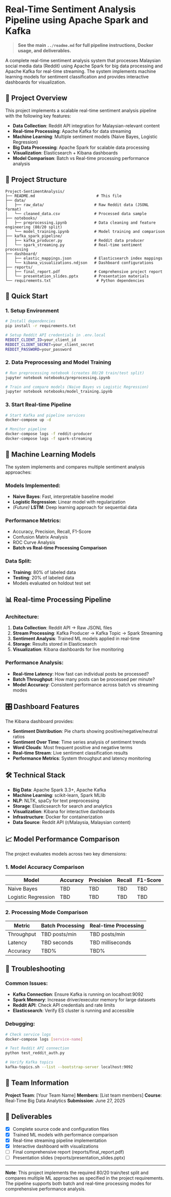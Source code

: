 # Real-Time Sentiment Analysis Pipeline using Apache Spark and Kafka

> **See the main `../readme.md` for full pipeline instructions, Docker usage, and deliverables.**

A complete real-time sentiment analysis system that processes Malaysian social media data (Reddit) using Apache Spark for big data processing and Apache Kafka for real-time streaming. The system implements machine learning models for sentiment classification and provides interactive dashboards for visualization.

## 🎯 Project Overview

This project implements a scalable real-time sentiment analysis pipeline with the following key features:
- **Data Collection**: Reddit API integration for Malaysian-relevant content
- **Real-time Processing**: Apache Kafka for data streaming
- **Machine Learning**: Multiple sentiment models (Naive Bayes, Logistic Regression) 
- **Big Data Processing**: Apache Spark for scalable data processing
- **Visualization**: Elasticsearch + Kibana dashboards
- **Model Comparison**: Batch vs Real-time processing performance analysis

## 📁 Project Structure

```
Project-SentimentAnalysis/
├── README.md                           # This file
├── data/
│   ├── raw_data/                      # Raw Reddit data (JSONL format)
│   └── cleaned_data.csv               # Processed data sample
├── notebooks/
│   ├── preprocessing.ipynb            # Data cleaning and feature engineering (80/20 split)
│   └── model_training.ipynb           # Model training and comparison
├── kafka_spark_pipeline/
│   ├── kafka_producer.py              # Reddit data producer
│   └── spark_streaming.py             # Real-time sentiment processing
├── dashboard/
│   ├── elastic_mappings.json          # Elasticsearch index mappings
│   └── kibana_visualizations.ndjson   # Dashboard configurations
├── reports/
│   ├── final_report.pdf               # Comprehensive project report
│   └── presentation_slides.pptx       # Presentation materials
└── requirements.txt                    # Python dependencies
```

## 🚀 Quick Start

### 1. Setup Environment
```bash
# Install dependencies
pip install -r requirements.txt

# Setup Reddit API credentials in .env.local
REDDIT_CLIENT_ID=your_client_id
REDDIT_CLIENT_SECRET=your_client_secret  
REDDIT_PASSWORD=your_password
```

### 2. Data Preprocessing and Model Training
```bash
# Run preprocessing notebook (creates 80/20 train/test split)
jupyter notebook notebooks/preprocessing.ipynb

# Train and compare models (Naive Bayes vs Logistic Regression)
jupyter notebook notebooks/model_training.ipynb
```

### 3. Start Real-time Pipeline
```bash
# Start Kafka and pipeline services
docker-compose up -d

# Monitor pipeline
docker-compose logs -f reddit-producer
docker-compose logs -f spark-streaming
```

## 🤖 Machine Learning Models

The system implements and compares multiple sentiment analysis approaches:

### Models Implemented:
- **Naive Bayes**: Fast, interpretable baseline model
- **Logistic Regression**: Linear model with regularization
- *(Future)* **LSTM**: Deep learning approach for sequential data

### Performance Metrics:
- Accuracy, Precision, Recall, F1-Score
- Confusion Matrix Analysis  
- ROC Curve Analysis
- **Batch vs Real-time Processing Comparison**

### Data Split:
- **Training**: 80% of labeled data
- **Testing**: 20% of labeled data
- Models evaluated on holdout test set

## 📊 Real-time Processing Pipeline

### Architecture:
1. **Data Collection**: Reddit API → Raw JSONL files
2. **Stream Processing**: Kafka Producer → Kafka Topic → Spark Streaming
3. **Sentiment Analysis**: Trained ML models applied in real-time
4. **Storage**: Results stored in Elasticsearch
5. **Visualization**: Kibana dashboards for live monitoring

### Performance Analysis:
- **Real-time Latency**: How fast can individual posts be processed?
- **Batch Throughput**: How many posts can be processed per minute?
- **Model Accuracy**: Consistent performance across batch vs streaming modes

## 🎛️ Dashboard Features

The Kibana dashboard provides:
- **Sentiment Distribution**: Pie charts showing positive/negative/neutral ratios
- **Sentiment Over Time**: Time series analysis of sentiment trends
- **Word Clouds**: Most frequent positive and negative terms
- **Real-time Stream**: Live sentiment classification results
- **Performance Metrics**: System throughput and latency monitoring

## 🛠️ Technical Stack

- **Big Data**: Apache Spark 3.3+, Apache Kafka
- **Machine Learning**: scikit-learn, Spark MLlib
- **NLP**: NLTK, spaCy for text preprocessing
- **Storage**: Elasticsearch for search and analytics
- **Visualization**: Kibana for interactive dashboards
- **Infrastructure**: Docker for containerization
- **Data Source**: Reddit API (r/Malaysia, Malaysian content)

## 📈 Model Performance Comparison

The project evaluates models across two key dimensions:

### 1. Model Accuracy Comparison
| Model | Accuracy | Precision | Recall | F1-Score |
|-------|----------|-----------|--------|----------|
| Naive Bayes | TBD | TBD | TBD | TBD |
| Logistic Regression | TBD | TBD | TBD | TBD |

### 2. Processing Mode Comparison  
| Metric | Batch Processing | Real-time Processing |
|--------|------------------|---------------------|
| Throughput | TBD posts/min | TBD posts/min |
| Latency | TBD seconds | TBD milliseconds |
| Accuracy | TBD% | TBD% |

## 🔧 Troubleshooting

### Common Issues:
- **Kafka Connection**: Ensure Kafka is running on localhost:9092
- **Spark Memory**: Increase driver/executor memory for large datasets
- **Reddit API**: Check API credentials and rate limits
- **Elasticsearch**: Verify ES cluster is running and accessible

### Debugging:
```bash
# Check service logs
docker-compose logs [service-name]

# Test Reddit API connection
python test_reddit_auth.py

# Verify Kafka topics
kafka-topics.sh --list --bootstrap-server localhost:9092
```

## 👥 Team Information

**Project Team**: [Your Team Name]
**Members**: [List team members]
**Course**: Real-Time Big Data Analytics
**Submission**: June 27, 2025

## 📄 Deliverables

- [x] Complete source code and configuration files
- [x] Trained ML models with performance comparison
- [x] Real-time streaming pipeline implementation  
- [x] Interactive dashboard with visualizations
- [ ] Final comprehensive report (reports/final_report.pdf)
- [ ] Presentation slides (reports/presentation_slides.pptx)

---

**Note**: This project implements the required 80/20 train/test split and compares multiple ML approaches as specified in the project requirements. The pipeline supports both batch and real-time processing modes for comprehensive performance analysis.
